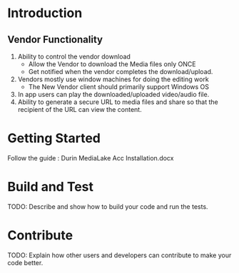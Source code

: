 # Introduction 
## Vendor Functionality
1. Ability to control the vendor download
   * Allow the Vendor to download the Media files only ONCE
   * Get notified when the vendor completes the download/upload.
1. Vendors mostly use window machines for doing the editing work
   * The New Vendor client should primarily support Windows OS 
1. In app users can play the downloaded/uploaded video/audio file.
1. Ability to generate a secure URL to media files and share so that the recipient of the URL can view the content. 

# Getting Started
Follow the guide : Durin MediaLake Acc Installation.docx

# Build and Test
TODO: Describe and show how to build your code and run the tests. 

# Contribute
TODO: Explain how other users and developers can contribute to make your code better. 
